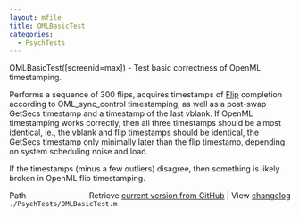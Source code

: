 ```yaml
---
layout: mfile
title: OMLBasicTest
categories:
  - PsychTests
---
```


OMLBasicTest\(\[screenid=max\]\) \- Test basic correctness of OpenML timestamping.

Performs a sequence of 300 flips, acquires timestamps of
[Flip](/docs/Flip) completion according to OML\_sync\_control timestamping,
as well as a post\-swap GetSecs timestamp and a timestamp of
the last vblank. If OpenML timestamping works correctly, then
all three timestamps should be almost identical, ie., the vblank
and flip timestamps should be identical, the GetSecs timestamp
only minimally later than the flip timestamp, depending on
system scheduling noise and load.

If the timestamps \(minus a few outliers\) disagree, then
something is likely broken in OpenML flip timestamping.



<div class="code_header" style="text-align:right;">
  <span style="float:left;">Path&nbsp;&nbsp;</span> <span class="counter">Retrieve <a href=
  "https://raw.github.com/Psychtoolbox-3/Psychtoolbox-3/beta/./PsychTests/OMLBasicTest.m">current version from GitHub</a> | View <a href=
  "https://github.com/Psychtoolbox-3/Psychtoolbox-3/commits/beta/./PsychTests/OMLBasicTest.m">changelog</a></span>
</div>
<div class="code">
  <code>./PsychTests/OMLBasicTest.m</code>
</div>
